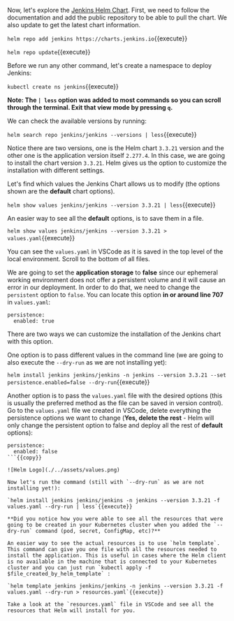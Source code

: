 Now, let's explore the [Jenkins Helm Chart](https://github.com/jenkinsci/helm-charts/tree/main/charts/jenkins). First, we need to follow the documentation and add the public repository to be able to pull the chart. We also update to get the latest chart information. 

`helm repo add jenkins https://charts.jenkins.io`{{execute}}

`helm repo update`{{execute}}

Before we run any other command, let's create a namespace to deploy Jenkins:

`kubectl create ns jenkins`{{execute}}

**Note: The `| less` option was added to most commands so you can scroll through the terminal. Exit that view mode by pressing `q`.**

We can check the available versions by running: 

`helm search repo jenkins/jenkins --versions | less`{{execute}}

Notice there are two versions, one is the Helm chart `3.3.21` version and the other one is the application version itself `2.277.4`. In this case, we are going to install the chart version `3.3.21`. Helm gives us the option to customize the installation with different settings.

Let's find which values the Jenkins Chart allows us to modify (the options shown are the **default** chart options).

`helm show values jenkins/jenkins --version 3.3.21 | less`{{execute}}

An easier way to see all the **default** options, is to save them in a file.

`helm show values jenkins/jenkins --version 3.3.21 > values.yaml`{{execute}}

You can see the `values.yaml` in VSCode as it is saved in the top level of the local environment. Scroll to the bottom of all files.

We are going to set the **application storage** to **false** since our ephemeral working environment does not offer a persistent volume and it will cause an error in our deployment. In order to do that, we need to change the `persistent` option to `false`. You can locate this option  **in or around line 707** in `values.yaml`:

```
persistence:
  enabled: true
```

There are two ways we can customize the installation of the Jenkins chart with this option. 

One option is to pass different values in the command line (we are going to also execute the `--dry-run` as we are not installing yet):

`helm install jenkins jenkins/jenkins -n jenkins --version 3.3.21 --set persistence.enabled=false --dry-run`{{execute}}

Another option is to pass the `values.yaml` file with the desired options (this is usually the preferred method as the file can be saved in version control). Go to the `values.yaml` file we created in VSCode, delete everything the persistence options we want to change (**Yes, delete the rest** - Helm will only change the persistent option to false and deploy all the rest of **default** options):

```
persistence:
  enabled: false
```{{copy}}

![Helm Logo](./../assets/values.png)

Now let's run the command (still with `--dry-run` as we are not installing yet!):

`helm install jenkins jenkins/jenkins -n jenkins --version 3.3.21 -f values.yaml --dry-run | less`{{execute}}

**Did you notice how you were able to see all the resources that were going to be created in your Kubernetes cluster when you added the `--dry-run` command (pod, secret, ConfigMap, etc)?**

An easier way to see the actual resources is to use `helm template`. This command can give you one file with all the resources needed to install the application. This is useful in cases where the Helm client is no available in the machine that is connected to your Kubernetes cluster and you can just run `kubectl apply -f $file_created_by_helm_template` :

`helm template jenkins jenkins/jenkins -n jenkins --version 3.3.21 -f values.yaml --dry-run > resources.yaml`{{execute}}

Take a look at the `resources.yaml` file in VSCode and see all the resources that Helm will install for you.